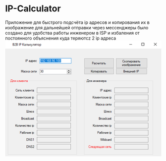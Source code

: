 # IP-Calculator
Приложение для быстрого подсчёта ip адресов и копирования их в изображение для дальнейшей отправки через мессенджеры было создано для удобства работы инженером в ISP и избаления от постоянного объяснения куда теряютсz 2 ip адреса
![Image alt](https://github.com/tetyorkin/IP-Calculator/blob/master/WindowsFormsApp1/one.png)
